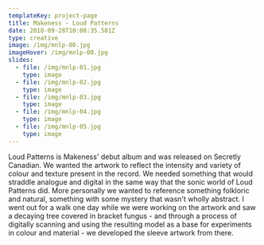 ```yaml
---
templateKey: project-page
title: Makeness - Loud Patterns
date: 2018-09-28T10:08:35.581Z
type: creative
image: /img/mnlp-00.jpg
imageHover: /img/mnlp-00.jpg
slides:
  - file: /img/mnlp-01.jpg
    type: image
  - file: /img/mnlp-02.jpg
    type: image
  - file: /img/mnlp-03.jpg
    type: image
  - file: /img/mnlp-04.jpg
    type: image
  - file: /img/mnlp-05.jpg
    type: image
---
```

Loud Patterns is Makeness' debut album and was released on Secretly Canadian. We wanted the artwork to reflect the intensity and variety of colour and texture present in the record. We needed something that would straddle analogue and digital in the same way that the sonic world of Loud Patterns did. More personally we wanted to reference something folkloric and natural, something with some mystery that wasn't wholly abstract. I went out for a walk one day while we were working on the artwork and saw a decaying tree covered in bracket fungus - and through a process of digitally scanning and using the resulting model as a base for experiments in colour and material - we developed the sleeve artwork from there.
